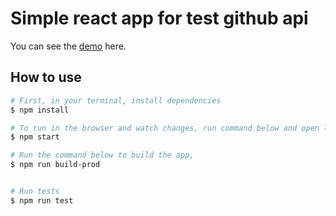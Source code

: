 # Simple react app for test github api 

You can see the [demo](https://slavic18.github.io/test_github_api/public/index.html) here.

## How to use

```bash
# First, in your terminal, install dependencies 
$ npm install

# To run in the browser and watch changes, run command below and open localhost
$ npm start

# Run the command below to build the app,
$ npm run build-prod


# Run tests 
$ npm run test
```
